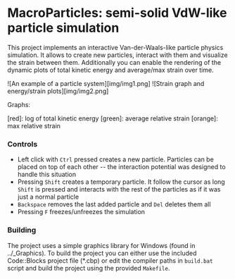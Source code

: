 # MacroParticles: semi-solid VdW-like particle simulation

This project implements an interactive Van-der-Waals-like particle physics simulation. It allows to create new particles, interact with them and visualize the strain between them. Additionally you can enable the rendering of the dynamic plots of total kinetic energy and average/max strain over time.

![An example of a particle system][img/img1.png]
![Strain graph and energy/strain plots][img/img2.png]

Graphs:

[red]: log of total kinetic energy
[green]: average relative strain
[orange]: max relative strain

### Controls

- Left click with `Ctrl` pressed creates a new particle. Particles can be placed on top of each other -- the interaction potential was designed to handle this situation
- Pressing `Shift` creates a temporary particle. It follow the cursor as long `Shift` is pressed and interacts with the rest of the particles as if it was just a normal particle
- `Backspace` removes the last added particle and `Del` deletes them all
- Pressing `F` freezes/unfreezes the simulation

### Building

The project uses a simple graphics library for Windows (found in ../_Graphics). To build the project you can either use the included Code::Blocks project file (*.cbp) or edit the compiler paths in `build.bat` script and build the project using the provided `Makefile`.
